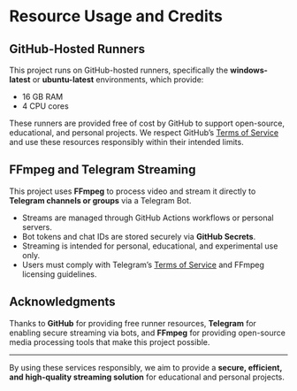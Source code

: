 # Resource Usage and Credits

## GitHub-Hosted Runners

This project runs on GitHub-hosted runners, specifically the **windows-latest** or **ubuntu-latest** environments, which provide:

- 16 GB RAM  
- 4 CPU cores  

These runners are provided free of cost by GitHub to support open-source, educational, and personal projects. We respect GitHub’s [Terms of Service](https://docs.github.com/en/site-policy/github-terms/github-terms-of-service) and use these resources responsibly within their intended limits.

## FFmpeg and Telegram Streaming

This project uses **FFmpeg** to process video and stream it directly to **Telegram channels or groups** via a Telegram Bot.

- Streams are managed through GitHub Actions workflows or personal servers.  
- Bot tokens and chat IDs are stored securely via **GitHub Secrets**.  
- Streaming is intended for personal, educational, and experimental use only.  
- Users must comply with Telegram’s [Terms of Service](https://telegram.org/tos) and FFmpeg licensing guidelines.  

## Acknowledgments

Thanks to **GitHub** for providing free runner resources, **Telegram** for enabling secure streaming via bots, and **FFmpeg** for providing open-source media processing tools that make this project possible.

---

By using these services responsibly, we aim to provide a **secure, efficient, and high-quality streaming solution** for educational and personal projects.
